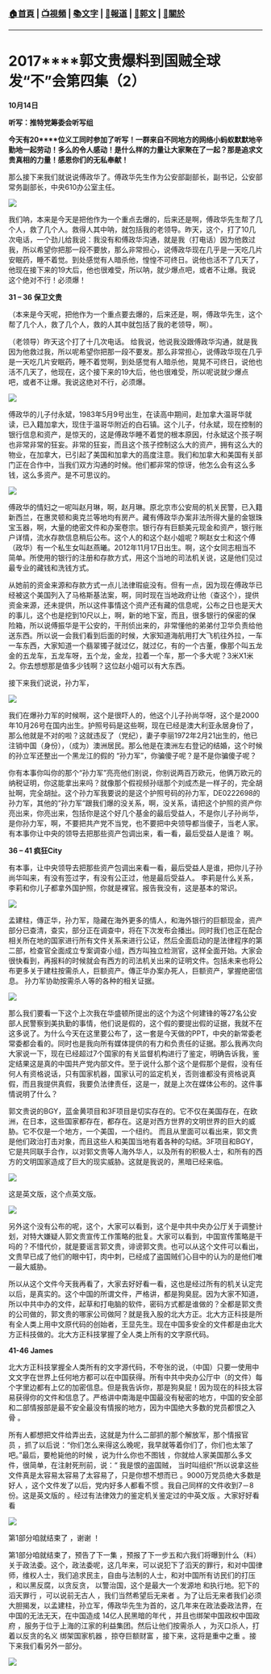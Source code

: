 ###  [:house:首頁](https://github.com/ourhimalayas/home) | [:tv:視頻](https://github.com/ourhimalayas/videos) | [:books:文字](https://github.com/ourhimalayas/txt) | [:newspaper:報道](https://github.com/ourhimalayas/news) | [:eagle:郭文](https://github.com/ourhimalayas/guomedia) | [:pray:關於](https://github.com/ourhimalayas/home/tree/master/about)
---
# **2017****郭文贵爆料到国贼全球发“不”会第四集（2）**

**10****月14****日**

**听写：推特党筹委会听写组**



**今天有20****位义工同时参加了听写！一群来自不同地方的网络小蚂蚁默默地辛勤地一起劳动！多么的令人感动！是什么样的力量让大家聚在了一起？那是追求文贵真相的力量！感恩你们的无私奉献！**



那么接下来我们就说说傅政华了。傅政华先生作为公安部副部长，副书记，公安部常务副部长，中央610办公室主任。



[![](https://3.bp.blogspot.com/-S-qHqOuQnLw/WeKW1o_p2xI/AAAAAAAAAtY/PWCHsNe9yBUiqJg_qDT8vrFiDMxUa29EQCLcBGAs/s400/4-16.PNG)](https://3.bp.blogspot.com/-S-qHqOuQnLw/WeKW1o_p2xI/AAAAAAAAAtY/PWCHsNe9yBUiqJg_qDT8vrFiDMxUa29EQCLcBGAs/s1600/4-16.PNG)



我们呐，本来是今天是把他作为一个重点去爆的，后来还是啊，傅政华先生帮了几个人，救了几个人。救得人其中呐，就包括我的老领导。昨天，这个，打了10几次电话，一个劲儿给我说：我没有和傅政华沟通，就是我（打电话）因为他救过我，所以希望你把那一段不要放，那么非常担心，说傅政华现在几乎是一天吃几片安眠药，睡不着觉。到处感觉有人暗杀他，惶惶不可终日。说他也活不了几天了，他现在接下来的19大后，他也很难受，所以呐，就少爆点吧，或者不让爆。我说这个绝对不行！必须爆！







**31 – 36 保卫文贵**



（本来是今天呢，把他作为一个重点要去爆的，后来还是，啊，傅政华先生，这个帮了几个人，救了几个人，救的人其中就包括了我的老领导，啊）。

（老领导）昨天这个打了十几次电话。 给我说，他说我没跟傅政华沟通，就是我因为他救过我，所以呢希望你把那一段不要发。那么非常担心，说傅政华现在几乎是一天吃几片安眠药，睡不着觉啊，到处感觉有人暗杀他，晃晃不可终日，说他也活不几天了，他现在，这个接下来的19大后，他也很难受，所以呢说就少爆点吧，或者不让爆。我说这绝对不行，必须爆。



[![](https://1.bp.blogspot.com/-V6KskIbBvYg/WeKXTIY_V5I/AAAAAAAAAtg/4RB4PaeHTzEzqWgO0y3oKmkeKGa5f0RewCLcBGAs/s400/4-17.PNG)](https://1.bp.blogspot.com/-V6KskIbBvYg/WeKXTIY_V5I/AAAAAAAAAtg/4RB4PaeHTzEzqWgO0y3oKmkeKGa5f0RewCLcBGAs/s1600/4-17.PNG)



傅政华的儿子付永斌，1983年5月9号出生，在读高中期间，赴加拿大温哥华就读，已入籍加拿大，现住于温哥华附近的白石镇。这个儿子，付永斌，现在控制的银行信息和资产，是惊天的，这是傅政华睡不着觉的根本原因，付永斌这个孩子啊也非常非常的狂妄。非常的狂妄，而且这个孩子控制这么大的资产，拥有这么大的物业，在加拿大，已引起了美国和加拿大的高度注意。我们和加拿大和美国有关部门正在合作中，当我们双方沟通的时候。他们都非常的惊讶，他怎么会有这么多钱，这么多资产。是不可思议的。



[![](https://3.bp.blogspot.com/-qkF1cmcxoco/WeKXr5WuOBI/AAAAAAAAAto/MHFBk8HI-U0TSxZfA260bWRzlW7CeP_fACLcBGAs/s400/4-18.PNG)](https://3.bp.blogspot.com/-qkF1cmcxoco/WeKXr5WuOBI/AAAAAAAAAto/MHFBk8HI-U0TSxZfA260bWRzlW7CeP_fACLcBGAs/s1600/4-18.PNG)





傅政华的情妇之一呢叫赵月琳，啊，赵月琳。原北京市公安局的机关民警，已入籍新西兰，在惠灵顿和奥克兰等地均有房产。藏有傅政华办案非法所得大量的金银珠宝玉器，啊，大量的绝密文件和办案卷宗。银行存有巨额美元现金和资产，银行账户详情，流水存款信息稍后公布。这个人的和这个赵小姐呢？啊赵女士和这个傅（政华）有一个私生女叫赵燕曦。2012年11月17日出生。啊，这个女同志相当不简单。所使用的银行的注册和存款方式，用这个当地的司法机关说，这是他们见过最专业的藏钱和洗钱方式。



从她前的资金来源和存款方式一点儿法律瑕疵没有。但有一点，因为现在傅政华已经被这个美国列入了马格斯基法案，啊，同时现在当地政府让他（查这个），提供资金来源，还未提供，所以这件事情这个资产还有藏的信息呢，公布之日也是天大的事儿，这个也是挖到10尺以上，啊，新的地下室，而且，很多银行的保密的保险箱，所以说傅振华是干公安的，干刑侦出来的，非常懂他的弟弟付卫华负责给他送东西。所以说一会我们看到后面的时候，大家知道海航用打大飞机往外拉，一车一车东西，大家知道一个翡翠镯子就过亿，就过亿，有的一个古董，像那个叫五龙金的五龙车，五龙车呀，五个龙，金龙，拉着一个车，那一个多大呢？3米X1米2。你去想想那是值多少钱啊？这位赵小姐可以有大东西。



接下来我们说说，孙力军，



[![](https://1.bp.blogspot.com/-f3hY9xxJgi8/WeKYSW8CEAI/AAAAAAAAAt0/BGRVJJbFXS4tpo95hH2uY6_K_CJzI3YSACLcBGAs/s400/4-19.PNG)](https://1.bp.blogspot.com/-f3hY9xxJgi8/WeKYSW8CEAI/AAAAAAAAAt0/BGRVJJbFXS4tpo95hH2uY6_K_CJzI3YSACLcBGAs/s1600/4-19.PNG)



我们在爆孙力军的时候啊，这个是很吓人的，他这个儿子孙尚华呀，这个是2000年10月26号在国内出生。护照号码是这些啊，现在已经是澳大利亚永居身份了，那么他就是不对的啦？这就违反了（党纪），妻子李丽1972年2月21出生的，他已注销中国（身份），（成为）澳洲居民。那么他是在澳洲左右登记的结婚，这个时候的孙立军还整出一个黑龙江的假的 “孙力军”，你骗傻子呢？是不是你骗傻子呢？



你有本事你叫你的那个“孙力军”亮亮他们别说，你别说两百万欧元，他俩万欧元的纳税证明，你这能拿出来吗？就像那个假视频孙瑶那个刘成杰是一样子的，完全胡扯啊，完全胡扯。这个孙力军我要说的是这个护照号码的孙力军，DE0222698的孙力军，其他的“孙力军”跟我们爆的没关系，啊，没关系，请把这个护照的资产你亮出来，你亮出来，包括你是这个好几个基金的最后受益人，不是你儿子孙尚华，是你孙力军，啊，不要把共产党不当党，也不要把中央领导都当傻子，当老人家。有本事你让中央的领导去把那些资产包调出来，看一看，最后受益人是谁？ 啊。









**36 – 41 疯狂City**



有本事，让中央领导去把那些资产包调出来看一看，最后受益人是谁，把你儿子孙尚华叫来，有没有签过字，有没有公正过，他是最后受益人。 李莉是什么关系，李莉和你儿子都拿外国护照，你就是裸官。报告我没有，这是基本的常识。











[![](https://4.bp.blogspot.com/-mNQIXmncuKs/WeKaZO2sIpI/AAAAAAAAAuA/0ESqUvrEfjUJvtjh39jTxHI9wX6YyhdjgCLcBGAs/s400/1.PNG)](https://4.bp.blogspot.com/-mNQIXmncuKs/WeKaZO2sIpI/AAAAAAAAAuA/0ESqUvrEfjUJvtjh39jTxHI9wX6YyhdjgCLcBGAs/s1600/1.PNG)









孟建柱，傳正华，孙力军，隐藏在海外更多的情人，和海外银行的巨额现金，资产部分已查清，查实，部分正在调查中，将在下次发布会播出。同时我们也正在配合相关所在地的国家进行所有文件关系来进行公证，然后全面启动的是法律程序的第二部，检查官全面成立专案调查小组，西方叫独立检测官，这样全面开始。大家会很快看到，再报料的时候就会有西方的司法机关出来的证明文件。包括未来也将公布更多关于建柱按需杀人，巨额资产。傳正华办案办死人，巨额资产，掌握绝密信息。 孙力军协助按需杀人等的各种的相关证据。



[![](https://3.bp.blogspot.com/-lwHqSjAv-k4/WeKalmUnIdI/AAAAAAAAAuE/yJO3kZWUzSM088RoudirUyx6OMwS0BFBACLcBGAs/s400/2.PNG)](https://3.bp.blogspot.com/-lwHqSjAv-k4/WeKalmUnIdI/AAAAAAAAAuE/yJO3kZWUzSM088RoudirUyx6OMwS0BFBACLcBGAs/s1600/2.PNG)









那么我们要看一下这个上次我在华盛顿所提出的这个为这个何建锋的等27名公安部人民警察到美执勤的事情，他们说是假的，这个假的要提出假的证据，我就不在这多说了。为什么今天在这里要公布了，这一套是今天做的PPT，中央的新常委老常委都会看的。同时也是我向所有媒体提供的有力和负责任的证据。那么我再次向大家说一下，现在已经超过7个国家的有关监督机构进行了鉴定，明确告诉我，鉴定结果这是真的中国共产党内部文件。至于说什么那个这个是假那个是假，没有任何人有资格说话，只有国家机器，国家认可的监定机关，否则谁都没有资格说真假，而且我提供真假，我要负法律责任，这是一，就是上次在媒体公布的。这件事情说明了什么？



郭文贵说的BGY，蓝金黄项目和3F项目是切实存在的。它不仅在美国存在，在欧洲，在日本，这些国家都存在，都存在。这是对西方世界的文明世界的巨大的威胁。它不仅是一个地方，一个美国，一个纽约。 而且从里面可以看出来，郭文贵是他们政治打击对象，而且这些人和美国当地有着各种的勾结。3F项目和BGY，它是共同联手合作，以对郭文贵等人海外华人，以及所有的积极人士，和所有的西方的文明国家造成了巨大的现实威胁。这就是我说的，黑暗已经来临。

[![](https://1.bp.blogspot.com/-Q_zRKL8EQY8/WeKa1l52efI/AAAAAAAAAuI/yeeYR1oy0jssK5XYEbgY2JZStp_sWlz7ACLcBGAs/s400/3.PNG)](https://1.bp.blogspot.com/-Q_zRKL8EQY8/WeKa1l52efI/AAAAAAAAAuI/yeeYR1oy0jssK5XYEbgY2JZStp_sWlz7ACLcBGAs/s1600/3.PNG)



这是英文版，这个点英文版。









[![](https://1.bp.blogspot.com/-69iGiRIAUVM/WeKbE_AYfNI/AAAAAAAAAuM/EG3JWSFXj_gNJnlfX_Xa2vOuTKCT9wjdACLcBGAs/s400/4.PNG)](https://1.bp.blogspot.com/-69iGiRIAUVM/WeKbE_AYfNI/AAAAAAAAAuM/EG3JWSFXj_gNJnlfX_Xa2vOuTKCT9wjdACLcBGAs/s1600/4.PNG)













另外这个没有公布的呢，这个，大家可以看到，这个是中共中央办公厅关于调整计划，对特大嫌疑人郭文贵宣传工作策略的批复。大家可以看到，中国宣传策略是干吗的？不惜代价，就是要谣言郭文贵，诽谤郭文贵。也可以从这个文件可以看出，文贵早已成了他们的眼中钉，肉中刺，已经成了盗国贼们心目中的认为的是他们唯一最大威胁。



所以从这个文件今天我再看了，大家去好好看一看，这也是经过所有的机关认定完以后，是真实的。这个中国的所谓文件，严格讲，都是狗臭屁。因为大家不知道，所以中共中办的文件，起草和打电脑的软件，密码方式都是谁做的？全都是郭文贵的公司做的，郭文贵的哪家公司做阿？就是我入股的北大方正。北大方正科技是所有全人类上用中文原代码的创始者，王显先生。现在中国多安全的文件都是由北大方正科技做的。北大方正科技掌握了全人类上所有的文字原代码。







**41-46 James**

北大方正科技掌握全人类所有的文字源代码，不夸张的说，（中国）只要一使用中文文字在世界上任何地方都可以在中国获得。所有中共中央办公厅中（的文件）每个字里边都有上亿的加密信息。但是我告诉你，那是狗臭屁！因为现在的科技太容易获得你的文件和信息了。严格讲中南海是中国最没有秘密的地方，中国的安全部和二部情报部是最不安全最没有情报的地方，因为中国绝大多数的党员都恨之入骨 。



所有人都想把文件给弄出去，这就是为什么二部抓的那个解放军，那个情报官员 ，抓了以后说：“你们怎么来得这么晚呢，我早就等着你们了，你们也太笨了吧。”最后，要枪毙他的时候 ，说为什么你也不图钱 ，你就给人家美国那么多文件，很简单，在注射死刑前，说：“ 我是恨的盗国贼， 当时叫组织“所以说拿这些文件真是太容易太容易了太容易了，只是你想不想而已 。9000万党员绝大多数是好人 ，这个文件发了以后，党内好多人都看不惯 。我自己同样的文件收到7－8份。这是英文版的 。经过有法律效力的鉴定机关鉴定过的中英文版 。大家好好看看

[![](https://1.bp.blogspot.com/-McWCWSYInHs/WeKdLygWu6I/AAAAAAAAAuc/FYA-xoZ8tQsz0GSSkbf0Y0_TAtCMVuJIQCLcBGAs/s400/5.PNG)](https://1.bp.blogspot.com/-McWCWSYInHs/WeKdLygWu6I/AAAAAAAAAuc/FYA-xoZ8tQsz0GSSkbf0Y0_TAtCMVuJIQCLcBGAs/s1600/5.PNG)







第1部分咱就结束了 ，谢谢 ！

第1部分咱就结束了，预告了下一集 ，预报了下一步五和六我们将曝到什么（料）关于政法委。这个，政法委呢，这几年来，可以说犯下了滔天的罪行，和对中国律师，维权人士，我们追求民主，自由与法制的人士，和对中国所有访民们的打压 ，和以黑反腐，以贪反贪， 以警治国，这个是最大一个发源地 和执行地。犯下的滔天罪行 ，可以说前无古人 ，我们当然希望后无来者 。为了让后无来者我们必须大胆揭发，以孟建柱，孙立军，傅政华先生为首的，这几年来在政法委政法界，在中国的无法无天，在中国造成 14亿人民黑暗的年代 ，并且也绑架中国政权中国政府 ，服务于位于上海的江家的利益集团。然后让他们按需杀人 ，为灭口杀人，打着以反贪的名义 绑架国家机器 ，掠夺巨额财富 ，接下来，这将是重中之重 。接下来我们看另外一部分。

[![](https://1.bp.blogspot.com/-FTbToDRHcs0/WeKdqiQn1II/AAAAAAAAAug/LV8-x42bMkgDf7xe-i6AfX5zmOQCIYwZQCLcBGAs/s400/6.PNG)](https://1.bp.blogspot.com/-FTbToDRHcs0/WeKdqiQn1II/AAAAAAAAAug/LV8-x42bMkgDf7xe-i6AfX5zmOQCIYwZQCLcBGAs/s1600/6.PNG)


  
<u></u><sub></sub><sup></sup><strike></strike>